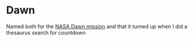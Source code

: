 Dawn
====
Named both for the [NASA Dawn mission](http://dawn.jpl.nasa.gov/) and that it turned
up when I did a thesaurus search for countdown
